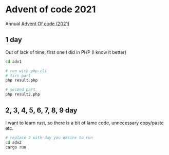 # Advent of code 2021
Annual [Advent Of code (2021)](https://https://adventofcode.com/2021)

## 1 day
Out of lack of time, first one I did in PHP (I know it better)
```sh
cd adv1

# run with php-cli
# firs part
php result.php

# second part
php result2.php
```

## 2, 3, 4, 5, 6, 7, 8, 9 day
I want to learn rust, so there is a bit of lame code, unnecessary copy/paste etc.
```sh
# replace 2 with day you desire to run
cd adv2
cargo run
```